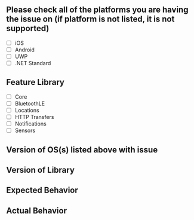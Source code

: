 ## Please check all of the platforms you are having the issue on (if platform is not listed, it is not supported)

 - [ ] iOS
 - [ ] Android
 - [ ] UWP
 - [ ] .NET Standard

## Feature Library

 - [ ] Core
 - [ ] BluetoothLE
 - [ ] Locations
 - [ ] HTTP Transfers
 - [ ] Notifications
 - [ ] Sensors

## Version of OS(s) listed above with issue


## Version of Library


## Expected Behavior


## Actual Behavior

